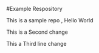 #Example Respository


This is a sample repo , Hello World


This is a Second change


This a Third line change